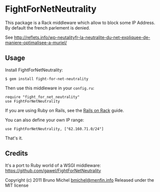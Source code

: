 FightForNetNeutrality
=====================

This package is a Rack middleware which allow to block some IP Address.
By default the french parlement is denied.

See http://reflets.info/wp-neutalityfr-la-neutralite-du-net-expliquee-de-maniere-optimalisee-a-muriel/


Usage
-----

Install FightForNetNeutrality:

    $ gem install fight-for-net-neutrality

Then use this middleware in your `config.ru`:

    require "fight_for_net_neutrality"
    use FightForNetNeutrality

If you are using Ruby on Rails, see the [Rails on Rack](http://guides.rubyonrails.org/rails_on_rack.html) guide.

You can also define your own IP range:

    use FightForNetNeutrality, ["62.160.71.0/24"]

That's it.


Credits
-------

It's a port to Ruby world of a WSGI middleware:
https://github.com/gawel/FightForNetNeutrality

Copyright (c) 2011 Bruno Michel <bmichel@menfin.info>
Released under the MIT license
